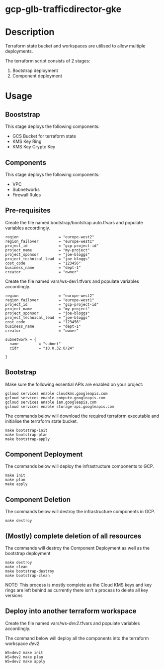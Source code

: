 # gcp-glb-trafficdirector-gke

# Description
Terraform state bucket and workspaces are utilised to allow multiple deployments.

The terraform script consists of 2 stages:
1. Bootstrap deployment
1. Component deployment


# Usage
## Booststrap
This stage deploys the following components:
* GCS Bucket for terraform state
* KMS Key Ring
* KMS Key Crypto Key

## Components
This stage deploys the following components:
* VPC
* Subnetworks
* Firewall Rules


## Pre-requisites
Create the file named bootstrap/bootstrap.auto.tfvars and populate variables accordingly.
```hcl-terraform
region                  = "europe-west2"
region_failover         = "europe-west1"
project_id              = "gcp-project-id"
project_name            = "my-project"
project_sponsor         = "joe-bloggs"
project_technical_lead  = "joe-bloggs"
cost_code               = "123456"
business_name           = "dept-1"
creator                 = "owner"
```

Create the file named vars/ws-dev1.tfvars and populate variables accordingly.
```hcl-terraform
region                  = "europe-west2"
region_failover         = "europe-west1"
project_id              = "gcp-project-id"
project_name            = "my-project"
project_sponsor         = "joe-bloggs"
project_technical_lead  = "joe-bloggs"
cost_code               = "123456"
business_name           = "dept-1"
creator                 = "owner"

subnetwork = {
  name         = "subnet"
  cidr         = "10.0.32.0/24"

}
```

## Bootstrap
Make sure the following essential APIs are enabled on your project:

```
gcloud services enable cloudkms.googleapis.com
gcloud services enable compute.googleapis.com
gcloud services enable iam.googleapis.com
gcloud services enable storage-api.googleapis.com
```

The commands below will download the required terraform executable and initialise the terraform state bucket.
```
make bootstrap-init
make bootstrap-plan
make bootstrap-apply
```

## Component Deployment
The commands below will deploy the infrastructure components to GCP.
```
make init 
make plan 
make apply
```

## Component Deletion
The commands below will destroy the infrastructure components in GCP.
```
make destroy
 ```


## (Mostly) complete deletion of all resources
The commands will destroy the Component Deployment as well as the bootstrap deployment
```
make destroy
make clean
make bootstrap-destroy
make bootstrap-clean
```

NOTE: This process is mostly complete as the Cloud KMS keys and key rings are left behind as currently there isn't a process to delete all key versions

## Deploy into another terraform workspace
Create the file named vars/ws-*dev2*.tfvars and populate variables accordingly.

The command below will deploy all the components into the terraform workspace *dev2*.
```
WS=dev2 make init 
WS=dev2 make plan 
WS=dev2 make apply
```
